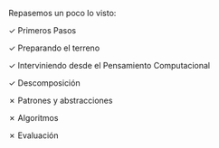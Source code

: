 Repasemos un poco lo visto:

✓ Primeros Pasos

✓ Preparando el terreno

✓ Interviniendo desde el Pensamiento Computacional

✓ Descomposición

✗ Patrones y abstracciones

✗ Algoritmos  

✗ Evaluación